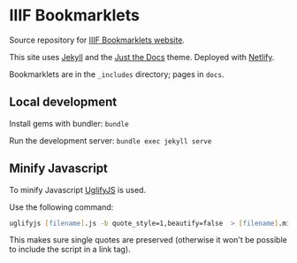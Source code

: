 # IIIF Bookmarklets

Source repository for [IIIF Bookmarklets website](http://iiif-bookmarklets.netlify.app).

This site uses [Jekyll](https://jekyllrb.com) and the [Just the Docs](https://just-the-docs.com) theme. Deployed with [Netlify](https://www.netlify.com).

Bookmarklets are in the `_includes` directory; pages in `docs`.

## Local development

Install gems with bundler: `bundle`

Run the development server: `bundle exec jekyll serve`

## Minify Javascript

To minify Javascript [UglifyJS](https://github.com/mishoo/UglifyJS) is used.

Use the following command:

```zsh
uglifyjs [filename].js -b quote_style=1,beautify=false  > [filename].min.js
```

This makes sure single quotes are preserved (otherwise it won't be possible to include the script in a link tag).
